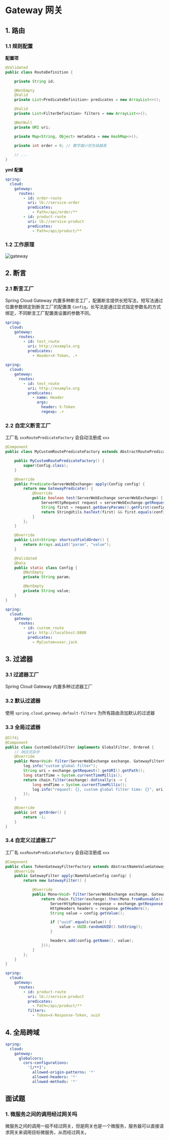 # Gateway 网关

## 1. 路由

### 1.1 规则配置

**配置项**

```java
@Validated
public class RouteDefinition {

	private String id;

	@NotEmpty
	@Valid
	private List<PredicateDefinition> predicates = new ArrayList<>();

	@Valid
	private List<FilterDefinition> filters = new ArrayList<>();

	@NotNull
	private URI uri;

	private Map<String, Object> metadata = new HashMap<>();

	private int order = 0; // 数字越小优先级越高
    
    // ...
}
```

**yml 配置**

```yaml
spring:
  cloud:
    gateway:
      routes:
        - id: order-route
          uri: lb://service-order
          predicates:
            - Path=/api/order/**
        - id: product-route
          uri: lb://service-product
          predicates:
            - Path=/api/product/**
```

### 1.2 工作原理

![gateway](assets/gateway.png)

## 2. 断言

### 2.1 断言工厂

Spring Cloud Gateway 内置多种断言工厂，配置断言提供长短写法，短写法通过位置参数绑定到断言工厂的配置类 `Config`，长写法是通过显式指定参数名的方式绑定，不同断言工厂配置类设置的参数不同。

```yaml
spring:
  cloud:
    gateway:
      routes:
        - id: test_route
          uri: http://example.org
          predicates:
            - Header=X-Token, .+
            
spring:
  cloud:
    gateway:
      routes:
        - id: test_route
          uri: http://example.org
          predicates:
            - name: Header
              args:
                header: X-Token
                regexp: .+    
```

### 2.2 自定义断言工厂

工厂名 `xxxRoutePredicateFactory` 会自动注册成 `xxx`

```java
@Component
public class MyCustomRoutePredicateFactory extends AbstractRoutePredicateFactory<VipRoutePredicateFactory.Config> {

    public MyCustomRoutePredicateFactory() {
        super(Config.class);
    }

    @Override
    public Predicate<ServerWebExchange> apply(Config config) {
        return new GatewayPredicate() {
            @Override
            public boolean test(ServerWebExchange serverWebExchange) {
                ServerHttpRequest request = serverWebExchange.getRequest();
                String first = request.getQueryParams().getFirst(config.param);
                return StringUtils.hasText(first) && first.equals(config.value);
            }
        };
    }

    @Override
    public List<String> shortcutFieldOrder() {
        return Arrays.asList("param", "value");
    }

    @Validated
    @Data
    public static class Config {
        @NotEmpty
        private String param;

        @NotEmpty
        private String value;
    }
}
```

```yaml
spring:
  cloud:
    gateway:
      routes:
        - id: custom_route
          uri: http://localhost:8888
          predicates:
            - MyCustom=user,jack
```

## 3. 过滤器

### 3.1 过滤器工厂

Spring Cloud Gateway 内置多种过滤器工厂

### 3.2 默认过滤器

使用 `spring.cloud.gateway.default-filters` 为所有路由添加默认的过滤器

### 3.3 全局过滤器

```java
@Slf4j
@Component
public class CustomGlobalFilter implements GlobalFilter, Ordered {
    // 响应式异步
    @Override
    public Mono<Void> filter(ServerWebExchange exchange, GatewayFilterChain chain) {
        log.info("custom global filter");
        String uri = exchange.getRequest().getURI().getPath();
        long startTime = System.currentTimeMillis();
        return chain.filter(exchange).doFinally(s -> {
            long endTime = System.currentTimeMillis();
            log.info("request: {}, custom global filter time: {}", uri, endTime - startTime);
        });
    }

    @Override
    public int getOrder() {
        return -1;
    }
}
```

### 3.4 自定义过滤器工厂

工厂名 `xxxRoutePredicateFactory` 会自动注册成 `xxx`

```java
@Component
public class TokenGatewayFilterFactory extends AbstractNameValueGatewayFilterFactory {
    @Override
    public GatewayFilter apply(NameValueConfig config) {
        return new GatewayFilter() {

            @Override
            public Mono<Void> filter(ServerWebExchange exchange, GatewayFilterChain chain) {
                return chain.filter(exchange).then(Mono.fromRunnable(() -> {
                    ServerHttpResponse response = exchange.getResponse();
                    HttpHeaders headers = response.getHeaders();
                    String value = config.getValue();

                    if ("uuid".equals(value)) {
                        value = UUID.randomUUID().toString();
                    }

                    headers.add(config.getName(), value);
                }));
            }
        };
    }
}
```

```yaml
spring:
  cloud:
    gateway:
      routes:
        - id: product-route
          uri: lb://service-product
          predicates:
            - Path=/api/product/**
          filters:
            - Token=X-Response-Token, uuid
```

## 4. 全局跨域

```yaml
spring:
  cloud:
    gateway:
      globalcors:
        cors-configurations:
          '[/**]':
            allowed-origin-patterns: '*'
            allowed-headers: '*'
            allowed-methods: '*'
```

## 面试题

### 1. 微服务之间的调用经过网关吗

微服务之间的调用一般不经过网关，但是网关也是一个微服务，服务器可以直接请求网关来调用目标微服务，从而经过网关。
